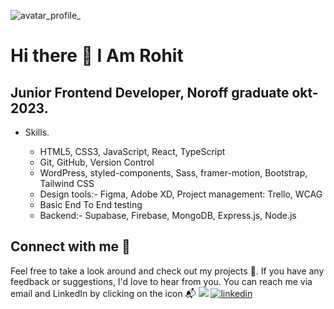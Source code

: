 ![avatar_profile_](https://github.com/RohitAmdahl/RohitAmdahl/assets/91061651/751e54d6-8730-44f7-a76a-27a2a6bd2ef1)

<!--
**RohitAmdahl/RohitAmdahl** is a ✨ _special_ ✨ repository because its `README.md` (this file) appears on your GitHub profile.
-->

# Hi there 👋 I Am Rohit

## Junior Frontend Developer, Noroff graduate okt-2023.

- Skills.
   
    - HTML5, CSS3, JavaScript, React, TypeScript
    - Git, GitHub, Version Control
    - WordPress, styled-components, Sass, framer-motion, Bootstrap, Tailwind CSS
    - Design tools:- Figma, Adobe XD, Project management: Trello, WCAG
    - Basic End To End testing
    - Backend:- Supabase, Firebase, MongoDB, Express.js, Node.js

## Connect with me :speech_balloon:

Feel free to take a look around and check out my projects :open_file_folder:. If you have any feedback or suggestions, I'd love to hear from you. You can reach me via email and LinkedIn by clicking on the icon :mailbox_with_mail:
[![](https://img.shields.io/badge/Email-lightgrey.svg)](mailto:rohit_designer@outlook.com)
[![linkedin](https://img.shields.io/badge/-LinkedIn-0a66c2?logo=linkedin&logoColor=white)](https://www.linkedin.com/in/rohit-kumar-amdahl-308047140/)
